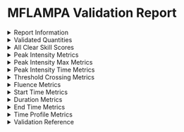 # MFLAMPA Validation Report

<style>
    .red {
            background-color: #fad5d2;
        }
    .green {
           background-color: #89d99e;
        }
</style>
<details>
<summary>Report Information</summary>

Date of Report: 2023-10-24t10:10:16<br>Report generated by sep-validation > validation.py<br>This code may be publicly accessed at: [https://github.com/ktindiana/sphinxval](https://github.com/ktindiana/sphinxval)
</details>
<details>
<summary>Validated Quantities</summary>

This model was validated for the following quantities. If the model does not make predictions for any of these quantities, they will not be included in the report.

* All Clear
* Peak Intensity
* Peak Intensity Max
* Peak Intensity Time
* Threshold Crossing
* Fluence
* Start Time
* Duration
* End Time
* Time Profile
</details>
<details>
<summary>All Clear Skill Scores</summary>

<blockquote>

<details>
<summary>> 10 MeV</summary>

<blockquote>

<details>
<summary>Thresholds Applied</summary>

* Energy Channel: > 10 MeV
* Observations Threshold: 10 pfu
* Predictions Threshold: 10 pfu
</details>
<details>
<summary>Validation Info</summary>

Instruments and SEP events used in validation<br>N = 8<br>...

| Prediction Window Start   | Prediction Window End   | Observed SEP All Clear   | Predicted SEP All Clear   | All Clear Match Status   |
|:--------------------------|:------------------------|:-------------------------|:--------------------------|:-------------------------|
| 2012-03-07 00:24:00       | 2012-03-08 12:14:00     | False                    | False                     | SEP Event                |
| 2012-05-17 01:37:00       | 2012-05-18 04:07:00     | False                    | False                     | SEP Event                |
| 2012-07-12 16:54:00       | 2012-07-14 04:24:00     | True                     | False                     | Eruption Out of Range    |
| 2013-04-11 07:24:00       | 2013-04-12 07:06:00     | False                    | False                     | SEP Event                |
| 2014-01-07 18:12:00       | 2014-01-08 21:08:00     | False                    | False                     | SEP Event                |
| 2017-07-14 01:25:00       | 2017-07-14 19:27:00     | False                    | False                     | SEP Event                |
| 2017-09-04 20:24:00       | 2017-09-05 05:40:00     | False                    | False                     | SEP Event                |
| 2017-09-10 15:47:00       | 2017-09-12 11:09:00     | False                    | False                     | SEP Event                |
</details>
<details>
<summary>Contingency Table</summary>

| |Observed Yes|Observed No|
|----|:----:|:----:|
|Predicted Yes|7|1|
|Predicted No|0|0|
</details>
<details>
<summary>Skill Scores Table</summary>


|                                            Metric|                       Value                      |
|:------------------------------------------------:|:------------------------------------------------:|
|                                         Hits (TP)|                         7                        |
|                                 False Alarms (FP)|                         1                        |
|                            Correct Negatives (TN)|                         0                        |
|                                       Misses (FN)|                         0                        |
|                                   Percent Correct|                       0.88                       |
|                                              Bias|                       1.14                       |
|                                          Hit Rate|                       1.00                       |
|                                  False Alarm Rate|                        1.0                       |
|                               Frequency of Misses|                        0.0                       |
|                                 Frequency of Hits|                       0.88                       |
|                  Probability of Correct Negatives|                        0.0                       |
|                    Frequency of Correct Negatives|                        nan                       |
|                                 False Alarm Ratio|                       0.12                       |
|                           Detection Failure Ratio|                        nan                       |
|                                      Threat Score|                       0.88                       |
|                                        Odds Ratio|                        nan                       |
|                               Gilbert Skill Score|                        0.0                       |
|                              True Skill Statistic|                        0.0                       |
|                                Heidke Skill Score|                        0.0                       |
|                            Odds Ratio Skill Score|                        nan                       |
|

</details>
</blockquote>
</details>

</blockquote>
</details>

<details>
<summary>Peak Intensity Metrics</summary>

<blockquote>

<details>
<summary>> 10 MeV</summary>

<blockquote>

<details>
<summary>Thresholds Applied</summary>

* Energy Channel: > 10 MeV
* Observations Threshold: 10 pfu
* Predictions Threshold: 10 pfu
</details>
<details>
<summary>Validation Info</summary>

Instruments and SEP events used in validation<br>n = 7<br>...

| Observatory     | Prediction Window Start   | Prediction Window End   |   Observations |   Predictions |
|:----------------|:--------------------------|:------------------------|---------------:|--------------:|
| GOES-13         | 2012-03-07 00:24:00       | 2012-03-08 12:14:00     |       1690.5   |     437.602   |
| GOES-13         | 2012-05-17 01:37:00       | 2012-05-18 04:07:00     |        255.44  |     387.356   |
| GOES-13         | 2013-04-11 07:24:00       | 2013-04-12 07:06:00     |        113.55  |      22.7881  |
| GOES-13,GOES-13 | 2014-01-07 18:12:00       | 2014-01-08 21:08:00     |        750.4   |     530.37    |
| GOES-13         | 2017-07-14 01:25:00       | 2017-07-14 19:27:00     |         11.339 |       7.72006 |
| GOES-13,GOES-13 | 2017-09-04 20:24:00       | 2017-09-05 05:40:00     |         96.978 |      60.9629  |
| GOES-13         | 2017-09-10 15:47:00       | 2017-09-12 11:09:00     |       1031.1   |    2184.47    |
</details>
<details>
<summary>Metrics</summary>

Metrics for $log_{10}$(model) - $log_{10}$(Observations).<br>Positive values indicate model overprediction.<br>Negative values indicate model underprediction.<br>r_lin and r_log indicate the pearson's correlation coefficient calculated using values or $log_{10}$(values), respectively.
|                                            Metric|                       Value                      |
|:------------------------------------------------:|:------------------------------------------------:|
|                           Linear Regression Slope|                       0.62                       |
|                     Linear Regression y-intercept|                      169.93                      |
|          Pearson Correlation Coefficient (Linear)|                       0.50                       |
|             Pearson Correlation Coefficient (Log)|                       0.91                       |
|         Spearman Correlation Coefficient (Linear)|                                                  |
|            Spearman Correlation Coefficient (Log)|                                                  |
|                                   Mean Error (ME)|                      -45.43                      |
|                               Median Error (MedE)|                      -36.02                      |
|                              Mean Log Error (MLE)|                       -0.19                      |
|                          Median Log Error (MedLE)|                       -0.17                      |
|                         Mean Absolute Error (MAE)|                      412.66                      |
|                     Median Absolute Error (MedAE)|                      131.92                      |
|                    Mean Absolute Log Error (MALE)|                       0.33                       |
|                Median Absolute Log Error (MedALE)|                       0.20                       |
|             Mean Absolute Percentage Error (MAPE)|                       0.59                       |
|                               Mean Accuracy Ratio|                                                  |
|                     Root Mean Square Error (RMSE)|                      651.96                      |
|                Root Mean Square Log Error (RMSLE)|                       0.39                       |
|                  Median Symmetric Accuracy (MdSA)|                                                  |
|

</details>
<details>
<summary>Plot: Correlation</summary>

![](C:/Users/lstegema/OneDrive - NASA/Documents/sphinx/code/sphinxval/output/plots/Correlation_peak_intensity_MFLAMPA_min.10.0.max.-1.0.units.MeV_threshold_10.pdf)

</details>
</blockquote>
</details>

</blockquote>
</details>

<details>
<summary>Peak Intensity Max Metrics</summary>

<blockquote>

<details>
<summary>> 10 MeV</summary>

<blockquote>

<details>
<summary>Thresholds Applied</summary>

* Energy Channel: > 10 MeV
* Observations Threshold: 10 pfu
* Predictions Threshold: 10 pfu
</details>
<details>
<summary>Validation Info</summary>

Instruments and SEP events used in validation<br>n = 7<br>...

| Observatory     | Prediction Window Start   | Prediction Window End   |   Observed SEP Peak Intensity Max (Max Flux) |   Predicted SEP Peak Intensity Max (Max Flux) |
|:----------------|:--------------------------|:------------------------|---------------------------------------------:|----------------------------------------------:|
| GOES-13         | 2012-03-07 00:24:00       | 2012-03-08 12:14:00     |                                     6529.8   |                                      675.374  |
| GOES-13         | 2012-05-17 01:37:00       | 2012-05-18 04:07:00     |                                      255.44  |                                      405.615  |
| GOES-13         | 2013-04-11 07:24:00       | 2013-04-12 07:06:00     |                                      113.55  |                                       28.5334 |
| GOES-13,GOES-13 | 2014-01-07 18:12:00       | 2014-01-08 21:08:00     |                                     1026.1   |                                      678.727  |
| GOES-13         | 2017-07-14 01:25:00       | 2017-07-14 19:27:00     |                                       22.374 |                                       11.6333 |
| GOES-13,GOES-13 | 2017-09-04 20:24:00       | 2017-09-05 05:40:00     |                                      210.19  |                                       78.8053 |
| GOES-13         | 2017-09-10 15:47:00       | 2017-09-12 11:09:00     |                                     1493.5   |                                     2454.69   |
</details>
<details>
<summary>Metrics</summary>

Metrics for $log_{10}$(model) - $log_{10}$(Observations).<br>Positive values indicate model overprediction.<br>Negative values indicate model underprediction.<br>r_lin and r_log indicate the pearson's correlation coefficient calculated using values or $log_{10}$(values), respectively.
|                                            Metric|                       Value                      |
|:------------------------------------------------:|:------------------------------------------------:|
|                           Linear Regression Slope|                       0.09                       |
|                     Linear Regression y-intercept|                      496.01                      |
|          Pearson Correlation Coefficient (Linear)|                       0.24                       |
|             Pearson Correlation Coefficient (Log)|                       0.87                       |
|         Spearman Correlation Coefficient (Linear)|                                                  |
|            Spearman Correlation Coefficient (Log)|                                                  |
|                                   Mean Error (ME)|                      -759.65                     |
|                               Median Error (MedE)|                      -85.02                      |
|                              Mean Log Error (MLE)|                       -0.29                      |
|                          Median Log Error (MedLE)|                       -0.28                      |
|                         Mean Absolute Error (MAE)|                    1.0772e+03                    |
|                     Median Absolute Error (MedAE)|                      150.18                      |
|                    Mean Absolute Log Error (MALE)|                       0.41                       |
|                Median Absolute Log Error (MedALE)|                       0.28                       |
|             Mean Absolute Percentage Error (MAPE)|                       0.62                       |
|                               Mean Accuracy Ratio|                                                  |
|                     Root Mean Square Error (RMSE)|                    2.2477e+03                    |
|                Root Mean Square Log Error (RMSLE)|                       0.49                       |
|                  Median Symmetric Accuracy (MdSA)|                                                  |
|

</details>
<details>
<summary>Plot: Correlation</summary>

![](C:/Users/lstegema/OneDrive - NASA/Documents/sphinx/code/sphinxval/output/plots/Correlation_peak_intensity_max_MFLAMPA_min.10.0.max.-1.0.units.MeV_threshold_10.pdf)

</details>
</blockquote>
</details>

</blockquote>
</details>

<details>
<summary>Peak Intensity Time Metrics</summary>

<blockquote>

<details>
<summary>> 10 MeV</summary>

<blockquote>

<details>
<summary>Thresholds Applied</summary>

* Energy Channel: > 10 MeV
* Observations Threshold: 10 pfu
* Predictions Threshold: 10 pfu
</details>
<details>
<summary>Validation Info</summary>

Instruments and SEP events used in validation<br>n = 7<br>...

| Observatory     | Prediction Window Start   | Prediction Window End   | Observed SEP Peak Intensity (Onset Peak) Time   | Predictions         |
|:----------------|:--------------------------|:------------------------|:------------------------------------------------|:--------------------|
| GOES-13         | 2012-03-07 00:24:00       | 2012-03-08 12:14:00     | 2012-03-07 22:30:00                             | 2012-03-07 11:48:00 |
| GOES-13         | 2012-05-17 01:37:00       | 2012-05-18 04:07:00     | 2012-05-17 04:30:00                             | 2012-05-18 00:25:00 |
| GOES-13         | 2013-04-11 07:24:00       | 2013-04-12 07:06:00     | 2013-04-11 16:45:00                             | 2013-04-11 11:18:00 |
| GOES-13,GOES-13 | 2014-01-07 18:12:00       | 2014-01-08 21:08:00     | 2014-01-08 05:00:00                             | 2014-01-08 00:12:00 |
| GOES-13         | 2017-07-14 01:25:00       | 2017-07-14 19:27:00     | 2017-07-14 14:45:00                             | 2017-07-14 06:19:00 |
| GOES-13,GOES-13 | 2017-09-04 20:24:00       | 2017-09-05 05:40:00     | 2017-09-05 07:10:00                             | 2017-09-05 04:02:00 |
| GOES-13         | 2017-09-10 15:47:00       | 2017-09-12 11:09:00     | 2017-09-10 22:50:00                             | 2017-09-10 19:15:00 |
</details>
<details>
<summary>Metrics</summary>

Metrics for Observed Time - Predicted Time are in hours.<br>Negative values indicate predicted time is later than observed.<br>Positive values indicate predicted time is earlier than observed.

|                                            Metric|                       Value                      |
|:------------------------------------------------:|:------------------------------------------------:|
|                           Mean Error (pred - obs)|                       -2.31                      |
|                         Median Error (pred - obs)|                       -4.80                      |
|      Mean Absolute Error (&#124;pred - obs&#124;)|                       8.00                       |
|    Median Absolute Error (&#124;pred - obs&#124;)|                       5.45                       |
|

</details>
<details>
<summary>Plot: None</summary>

No image files found.

</details>
</blockquote>
</details>

</blockquote>
</details>

<details>
<summary>Threshold Crossing Metrics</summary>

<blockquote>

<details>
<summary>> 10 MeV</summary>

<blockquote>

<details>
<summary>Thresholds Applied</summary>

* Energy Channel: > 10 MeV
* Observations Threshold: 10 pfu
* Predictions Threshold: 10 pfu
</details>
<details>
<summary>Validation Info</summary>

Instruments and SEP events used in validation<br>n = 7<br>...

| Observatory     | Prediction Window Start   | Prediction Window End   | Observations        | Predictions         |
|:----------------|:--------------------------|:------------------------|:--------------------|:--------------------|
| GOES-13         | 2012-03-07 00:24:00       | 2012-03-08 12:14:00     | 2012-03-07 05:10:00 | 2012-03-07 01:18:00 |
| GOES-13         | 2012-05-17 01:37:00       | 2012-05-18 04:07:00     | 2012-05-17 02:10:00 | 2012-05-17 08:55:00 |
| GOES-13         | 2013-04-11 07:24:00       | 2013-04-12 07:06:00     | 2013-04-11 10:55:00 | 2013-04-11 09:04:00 |
| GOES-13,GOES-13 | 2014-01-07 18:12:00       | 2014-01-08 21:08:00     | 2014-01-07 19:20:00 | 2014-01-07 18:48:00 |
| GOES-13         | 2017-07-14 01:25:00       | 2017-07-14 19:27:00     | 2017-07-14 09:00:00 | 2017-07-14 08:59:00 |
| GOES-13,GOES-13 | 2017-09-04 20:24:00       | 2017-09-05 05:40:00     | 2017-09-05 00:40:00 | 2017-09-04 22:32:00 |
| GOES-13         | 2017-09-10 15:47:00       | 2017-09-12 11:09:00     | 2017-09-10 16:45:00 | 2017-09-10 16:07:00 |
</details>
<details>
<summary>Metrics</summary>

Metrics for Observed Time - Predicted Time are in hours.<br>Negative values indicate predicted time is later than observed.<br>Positive values indicate predicted time is earlier than observed.

|                                            Metric|                       Value                      |
|:------------------------------------------------:|:------------------------------------------------:|
|                           Mean Error (pred - obs)|                       -0.33                      |
|                         Median Error (pred - obs)|                       -0.63                      |
|      Mean Absolute Error (&#124;pred - obs&#124;)|                       2.25                       |
|    Median Absolute Error (&#124;pred - obs&#124;)|                       1.85                       |
|

</details>
<details>
<summary>Plot: None</summary>

No image files found.

</details>
</blockquote>
</details>

</blockquote>
</details>

<details>
<summary>Fluence Metrics</summary>

<blockquote>

<details>
<summary>> 10 MeV</summary>

<blockquote>

<details>
<summary>Thresholds Applied</summary>

* Energy Channel: > 10 MeV
* Observations Threshold: 10 pfu
* Predictions Threshold: 10 pfu
</details>
<details>
<summary>Validation Info</summary>

Instruments and SEP events used in validation<br>n = 7<br>...

| Observatory     | Prediction Window Start   | Prediction Window End   |   Observations |   Predictions |
|:----------------|:--------------------------|:------------------------|---------------:|--------------:|
| GOES-13         | 2012-03-07 00:24:00       | 2012-03-08 12:14:00     |    4.08262e+09 |   7.39756e+08 |
| GOES-13         | 2012-05-17 01:37:00       | 2012-05-18 04:07:00     |    9.55811e+07 |   1.90003e+08 |
| GOES-13         | 2013-04-11 07:24:00       | 2013-04-12 07:06:00     |    6.23546e+07 |   2.30991e+07 |
| GOES-13,GOES-13 | 2014-01-07 18:12:00       | 2014-01-08 21:08:00     |    1.47015e+09 |   4.81564e+08 |
| GOES-13         | 2017-07-14 01:25:00       | 2017-07-14 19:27:00     |    1.46192e+07 |   5.11208e+06 |
| GOES-13,GOES-13 | 2017-09-04 20:24:00       | 2017-09-05 05:40:00     |    1.22858e+08 |   1.35938e+07 |
| GOES-13         | 2017-09-10 15:47:00       | 2017-09-12 11:09:00     |    1.88522e+09 |   1.53182e+09 |
</details>
<details>
<summary>Metrics</summary>

Metrics for $log_{10}$(model) - $log_{10}$(Observations).<br>Positive values indicate model overprediction.<br>Negative values indicate model underprediction.<br>r_lin and r_log indicate the pearson's correlation coefficient calculated using values or $log_{10}$(values), respectively.
|                                            Metric|                       Value                      |
|:------------------------------------------------:|:------------------------------------------------:|
|                           Linear Regression Slope|                       0.24                       |
|                     Linear Regression y-intercept|                    1.6038e+08                    |
|          Pearson Correlation Coefficient (Linear)|                       0.65                       |
|             Pearson Correlation Coefficient (Log)|                       0.90                       |
|         Spearman Correlation Coefficient (Linear)|                                                  |
|            Spearman Correlation Coefficient (Log)|                                                  |
|                                   Mean Error (ME)|                    -6.7835e+08                   |
|                               Median Error (MedE)|                    -1.0926e+08                   |
|                              Mean Log Error (MLE)|                       -0.41                      |
|                          Median Log Error (MedLE)|                       -0.46                      |
|                         Mean Absolute Error (MAE)|                    7.0533e+08                    |
|                     Median Absolute Error (MedAE)|                    1.0926e+08                    |
|                    Mean Absolute Log Error (MALE)|                       0.49                       |
|                Median Absolute Log Error (MedALE)|                       0.46                       |
|             Mean Absolute Percentage Error (MAPE)|                       0.69                       |
|                               Mean Accuracy Ratio|                                                  |
|                     Root Mean Square Error (RMSE)|                    1.3255e+09                    |
|                Root Mean Square Log Error (RMSLE)|                       0.56                       |
|                  Median Symmetric Accuracy (MdSA)|                                                  |
|

</details>
<details>
<summary>Plot: Correlation</summary>

![](C:/Users/lstegema/OneDrive - NASA/Documents/sphinx/code/sphinxval/output/plots/Correlation_fluence_MFLAMPA_min.10.0.max.-1.0.units.MeV_threshold_10.pdf)

</details>
</blockquote>
</details>

</blockquote>
</details>

<details>
<summary>Start Time Metrics</summary>

<blockquote>

<details>
<summary>> 10 MeV</summary>

<blockquote>

<details>
<summary>Thresholds Applied</summary>

* Energy Channel: > 10 MeV
* Observations Threshold: 10 pfu
* Predictions Threshold: 10 pfu
</details>
<details>
<summary>Validation Info</summary>

Instruments and SEP events used in validation<br>n = 7<br>...

| Observatory     | Prediction Window Start   | Prediction Window End   | Observations        | Predictions         |
|:----------------|:--------------------------|:------------------------|:--------------------|:--------------------|
| GOES-13         | 2012-03-07 00:24:00       | 2012-03-08 12:14:00     | 2012-03-07 05:10:00 | 2012-03-07 01:18:00 |
| GOES-13         | 2012-05-17 01:37:00       | 2012-05-18 04:07:00     | 2012-05-17 02:10:00 | 2012-05-17 08:55:00 |
| GOES-13         | 2013-04-11 07:24:00       | 2013-04-12 07:06:00     | 2013-04-11 10:55:00 | 2013-04-11 09:04:00 |
| GOES-13,GOES-13 | 2014-01-07 18:12:00       | 2014-01-08 21:08:00     | 2014-01-07 19:20:00 | 2014-01-07 18:48:00 |
| GOES-13         | 2017-07-14 01:25:00       | 2017-07-14 19:27:00     | 2017-07-14 09:00:00 | 2017-07-14 08:59:00 |
| GOES-13,GOES-13 | 2017-09-04 20:24:00       | 2017-09-05 05:40:00     | 2017-09-05 00:40:00 | 2017-09-04 22:32:00 |
| GOES-13         | 2017-09-10 15:47:00       | 2017-09-12 11:09:00     | 2017-09-10 16:45:00 | 2017-09-10 16:07:00 |
</details>
<details>
<summary>Metrics</summary>

Metrics for Observed Time - Predicted Time are in hours.<br>Negative values indicate predicted time is later than observed.<br>Positive values indicate predicted time is earlier than observed.

|                                            Metric|                       Value                      |
|:------------------------------------------------:|:------------------------------------------------:|
|                           Mean Error (pred - obs)|                       -0.33                      |
|                         Median Error (pred - obs)|                       -0.63                      |
|      Mean Absolute Error (&#124;pred - obs&#124;)|                       2.25                       |
|    Median Absolute Error (&#124;pred - obs&#124;)|                       1.85                       |
|

</details>
<details>
<summary>Plot: None</summary>

No image files found.

</details>
</blockquote>
</details>

</blockquote>
</details>

<details>
<summary>Duration Metrics</summary>

<blockquote>

<details>
<summary>> 10 MeV</summary>

<blockquote>

<details>
<summary>Thresholds Applied</summary>

* Energy Channel: > 10 MeV
* Observations Threshold: 10 pfu
* Predictions Threshold: 10 pfu
</details>
<details>
<summary>Validation Info</summary>

Instruments and SEP events used in validation<br>n = 7<br>...

| Observatory     | Prediction Window Start   | Prediction Window End   |   Observations |   Predictions |
|:----------------|:--------------------------|:------------------------|---------------:|--------------:|
| GOES-13         | 2012-03-07 00:24:00       | 2012-03-08 12:14:00     |       135.667  |      34.9333  |
| GOES-13         | 2012-05-17 01:37:00       | 2012-05-18 04:07:00     |        38.1667 |      19.2     |
| GOES-13         | 2013-04-11 07:24:00       | 2013-04-12 07:06:00     |        35.25   |      22.0333  |
| GOES-13,GOES-13 | 2014-01-07 18:12:00       | 2014-01-08 21:08:00     |        97      |      26.3333  |
| GOES-13         | 2017-07-14 01:25:00       | 2017-07-14 19:27:00     |        26.25   |      10.4667  |
| GOES-13,GOES-13 | 2017-09-04 20:24:00       | 2017-09-05 05:40:00     |        35.3333 |       7.13333 |
| GOES-13         | 2017-09-10 15:47:00       | 2017-09-12 11:09:00     |        96.6667 |      43.0333  |
</details>
<details>
<summary>Metrics</summary>

Metrics for Observed Time - Predicted Time are in hours.<br>Negative values indicate predicted time is later than observed.<br>Positive values indicate predicted time is earlier than observed.

|                                            Metric|                       Value                      |
|:------------------------------------------------:|:------------------------------------------------:|
|                           Mean Error (pred - obs)|                      -43.03                      |
|                         Median Error (pred - obs)|                      -28.20                      |
|      Mean Absolute Error (&#124;pred - obs&#124;)|                       43.03                      |
|    Median Absolute Error (&#124;pred - obs&#124;)|                       28.20                      |
|

</details>
<details>
<summary>Plot: None</summary>

No image files found.

</details>
</blockquote>
</details>

</blockquote>
</details>

<details>
<summary>End Time Metrics</summary>

<blockquote>

<details>
<summary>> 10 MeV</summary>

<blockquote>

<details>
<summary>Thresholds Applied</summary>

* Energy Channel: > 10 MeV
* Observations Threshold: 10 pfu
* Predictions Threshold: 10 pfu
</details>
<details>
<summary>Validation Info</summary>

Instruments and SEP events used in validation<br>n = 7<br>...

| Observatory     | Prediction Window Start   | Prediction Window End   | Observations        | Predictions         |
|:----------------|:--------------------------|:------------------------|:--------------------|:--------------------|
| GOES-13         | 2012-03-07 00:24:00       | 2012-03-08 12:14:00     | 2012-03-12 20:50:00 | 2012-03-08 12:14:00 |
| GOES-13         | 2012-05-17 01:37:00       | 2012-05-18 04:07:00     | 2012-05-18 16:20:00 | 2012-05-18 04:07:00 |
| GOES-13         | 2013-04-11 07:24:00       | 2013-04-12 07:06:00     | 2013-04-12 22:10:00 | 2013-04-12 07:06:00 |
| GOES-13,GOES-13 | 2014-01-07 18:12:00       | 2014-01-08 21:08:00     | 2014-01-11 20:20:00 | 2014-01-08 21:08:00 |
| GOES-13         | 2017-07-14 01:25:00       | 2017-07-14 19:27:00     | 2017-07-15 11:15:00 | 2017-07-14 19:27:00 |
| GOES-13,GOES-13 | 2017-09-04 20:24:00       | 2017-09-05 05:40:00     | 2017-09-06 12:00:00 | 2017-09-05 05:40:00 |
| GOES-13         | 2017-09-10 15:47:00       | 2017-09-12 11:09:00     | 2017-09-14 17:25:00 | 2017-09-12 11:09:00 |
</details>
<details>
<summary>Metrics</summary>

Metrics for Observed Time - Predicted Time are in hours.<br>Negative values indicate predicted time is later than observed.<br>Positive values indicate predicted time is earlier than observed.

|                                            Metric|                       Value                      |
|:------------------------------------------------:|:------------------------------------------------:|
|                           Mean Error (pred - obs)|                      -43.35                      |
|                         Median Error (pred - obs)|                      -30.33                      |
|      Mean Absolute Error (&#124;pred - obs&#124;)|                       43.35                      |
|    Median Absolute Error (&#124;pred - obs&#124;)|                       30.33                      |
|

</details>
<details>
<summary>Plot: None</summary>

No image files found.

</details>
</blockquote>
</details>

</blockquote>
</details>

<details>
<summary>Time Profile Metrics</summary>

<blockquote>

<details>
<summary>> 10 MeV</summary>

<blockquote>

<details>
<summary>Thresholds Applied</summary>

* Energy Channel: > 10 MeV
* Observations Threshold: 10 pfu
* Predictions Threshold: 10 pfu
</details>
<details>
<summary>Validation Info</summary>

Instruments and SEP events used in validation<br>n = 7<br>...

| Observatory     | Forecast Source                                                     | Prediction Window Start   | Prediction Window End   | Observed SEP End Time   | Predicted SEP End Time   |
|:----------------|:--------------------------------------------------------------------|:--------------------------|:------------------------|:------------------------|:-------------------------|
| GOES-13         | ./model/SEPVAL2023/MFLAMPA/MFLAMPA_integral.2012-03-07T002400Z.json | 2012-03-07 00:24:00       | 2012-03-08 12:14:00     | 2012-03-12 20:50:00     | 2012-03-08 12:14:00      |
| GOES-13         | ./model/SEPVAL2023/MFLAMPA/MFLAMPA_integral.2012-05-17T013700Z.json | 2012-05-17 01:37:00       | 2012-05-18 04:07:00     | 2012-05-18 16:20:00     | 2012-05-18 04:07:00      |
| GOES-13         | ./model/SEPVAL2023/MFLAMPA/MFLAMPA_integral.2013-04-11T072400Z.json | 2013-04-11 07:24:00       | 2013-04-12 07:06:00     | 2013-04-12 22:10:00     | 2013-04-12 07:06:00      |
| GOES-13,GOES-13 | ./model/SEPVAL2023/MFLAMPA/MFLAMPA_integral.2014-01-07T181200Z.json | 2014-01-07 18:12:00       | 2014-01-08 21:08:00     | 2014-01-11 20:20:00     | 2014-01-08 21:08:00      |
| GOES-13         | ./model/SEPVAL2023/MFLAMPA/MFLAMPA_integral.2017-07-14T012500Z.json | 2017-07-14 01:25:00       | 2017-07-14 19:27:00     | 2017-07-15 11:15:00     | 2017-07-14 19:27:00      |
| GOES-13,GOES-13 | ./model/SEPVAL2023/MFLAMPA/MFLAMPA_integral.2017-09-04T202400Z.json | 2017-09-04 20:24:00       | 2017-09-05 05:40:00     | 2017-09-06 12:00:00     | 2017-09-05 05:40:00      |
| GOES-13         | ./model/SEPVAL2023/MFLAMPA/MFLAMPA_integral.2017-09-10T154700Z.json | 2017-09-10 15:47:00       | 2017-09-12 11:09:00     | 2017-09-14 17:25:00     | 2017-09-12 11:09:00      |
</details>
<details>
<summary>Metrics</summary>

Metrics for Observed Time - Predicted Time are in hours.<br>Negative values indicate predicted time is later than observed.<br>Positive values indicate predicted time is earlier than observed.

|                                            Metric|                       Value                      |
|:------------------------------------------------:|:------------------------------------------------:|
|                                      Scatter Plot|./output/plots/Correlation_time_profile_MFLAMPA_min.10.0.max.-1.0.units.MeV_threshold_10_20170910_15hr47min00sec.pdf|
|                           Linear Regression Slope|                                                  |
|                     Linear Regression y-intercept|                                                  |
|          Pearson Correlation Coefficient (Linear)|                                                  |
|             Pearson Correlation Coefficient (Log)|                                                  |
|         Spearman Correlation Coefficient (Linear)|                                                  |
|            Spearman Correlation Coefficient (Log)|                                                  |
|                                   Mean Error (ME)|                      -173.87                     |
|                               Median Error (MedE)|                      -32.73                      |
|                              Mean Log Error (MLE)|                       -0.11                      |
|                          Median Log Error (MedLE)|                       -0.10                      |
|                         Mean Absolute Error (MAE)|                      332.25                      |
|                     Median Absolute Error (MedAE)|                      185.00                      |
|                    Mean Absolute Log Error (MALE)|                       0.42                       |
|                Median Absolute Log Error (MedALE)|                       0.43                       |
|             Mean Absolute Percentage Error (MAPE)|                       1.54                       |
|                               Mean Accuracy Ratio|                                                  |
|                     Root Mean Square Error (RMSE)|                      415.07                      |
|                Root Mean Square Log Error (RMSLE)|                       0.48                       |
|                  Median Symmetric Accuracy (MdSA)|                                                  |
|                       Time Profile Selection Plot|./output/plots/Time_Profile_MFLAMPA_min.10.0.max.-1.0.units.MeV_threshold_10_20170910_15hr47min00sec.pdf|
|

</details>
<details>
<summary>Plot: Correlation</summary>

![](C:/Users/lstegema/OneDrive - NASA/Documents/sphinx/code/sphinxval/output/plots/Correlation_time_profile_MFLAMPA_min.10.0.max.-1.0.units.MeV_threshold_10_20170910_15hr47min00sec.pdf)

</details>
<details>
<summary>Plot: Time Profile</summary>

![](C:/Users/lstegema/OneDrive - NASA/Documents/sphinx/code/sphinxval/output/plots/Time_Profile_MFLAMPA_min.10.0.max.-1.0.units.MeV_threshold_10_20170910_15hr47min00sec.pdf)

</details>
</blockquote>
</details>

</blockquote>
</details>

<details>
<summary>Validation Reference</summary>

<blockquote>

<details>
<summary>Metrics</summary>


| Name                             | Attribute      | Range         |    Perfect Score |
|:---------------------------------|:---------------|:--------------|-----------------:|
| Percent Correct                  | Accuracy       | 0 to 1        |                1 |
| Bias                             | Bias           | 0 to infinity |                1 |
| Hit Rate                         | Discrimination | 0 to 1        |                1 |
| False Alarm Rate                 | Discrimination | 0 to 1        |                0 |
| Frequency of Misses              | Discrimination | 0 to 1        |                0 |
| Probability of Correct Negatives | Discrimination | 0 to 1        |                1 |
| Frequency of Hits                | Resolution     | 0 to 1        |                1 |
| False Alarm Ratio                | Resolution     | 0 to 1        |                1 |
| Detection Failure Ratio          | Resolution     | 0 to 1        |                0 |
| Frequency of Correct Negatives   | Resolution     | 0 to 1        |                1 |
| Threat Score                     | Accuracy       | 0 to 1        |                1 |
| Odds Ratio                       | Accuracy       | 0 to infinity |              inf |
</details>
<details>
<summary>Skill Scores</summary>


| Name                                                | Attribute   | Range                 |   Perfect Score |
|:----------------------------------------------------|:------------|:----------------------|----------------:|
| True Skill Score                                    | Score       | -1 to 1               |               1 |
| Heidke Skill Score                                  | Score       | -1 to 1               |               1 |
| Odds Ratio Skill Score                              | Score       | -1 to 1               |               1 |
| Relative Operating Characteristic Skill Score (RSS) | RSS         | 0 to 1                |               1 |
| Mean Percentage Error                               | Error       | -infinity to infinity |               0 |
| Mean Absolute Percentage Error                      | Error       | 0 to infinity         |               0 |
</details>
</blockquote>
</details>

